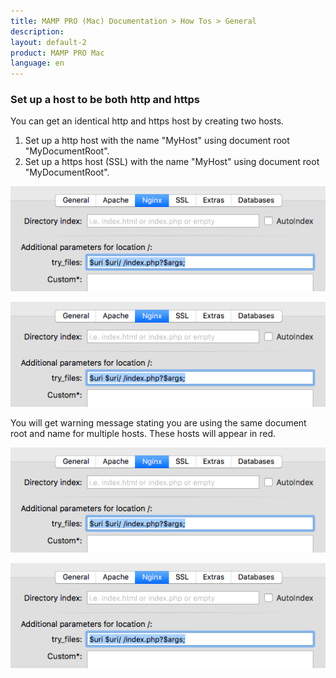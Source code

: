 ```yaml
---
title: MAMP PRO (Mac) Documentation > How Tos > General
description: 
layout: default-2
product: MAMP PRO Mac
language: en
---
```


### Set up a host to be both http and https

You can get an identical http and https host by creating two hosts.

1. Set up a http host with the name "MyHost" using document root "MyDocumentRoot".
2. Set up a https host (SSL) with the name "MyHost" using document root "MyDocumentRoot".


 ![MAMP](/en/MAMP-PRO-Mac/How-Tos/General/SetupWPwithNginx/permalinks.png)
 
 ![MAMP](/en/MAMP-PRO-Mac/How-Tos/General/SetupWPwithNginx/permalinks.png)
 

You will get warning message stating you are using the same document root and name for multiple hosts. These hosts will appear in red.


 ![MAMP](/en/MAMP-PRO-Mac/How-Tos/General/SetupWPwithNginx/permalinks.png)
 
 ![MAMP](/en/MAMP-PRO-Mac/How-Tos/General/SetupWPwithNginx/permalinks.png)

